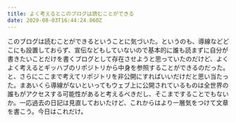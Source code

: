 ```yaml
---
title: よく考えるとこのブログは読むことができる
date: 2020-08-03T16:44:24.060Z
---
```

このブログは読むことができるということに気づいた。というのも、導線などどこにも設置しておらず、宣伝などもしていないので基本的に誰も読まずに自分が書きたいことだけを書くブログとして存在させようと思っていたのだけど、よくよく考えるとギッハブのリポジトリから中身を参照することができるのだった。と、さらにここまで考えてリポジトリを非公開にすればいいだけだと思い当たった。まあいくら導線がないといってもウェブ上に公開されているものは全世界の誰もがアクセスする可能性があると考えるべきだし、そこまですることでもないか。一応過去の日記は見直しておいたけど、これからはより一層気をつけて文章を書こう。今日はこれだけ。
